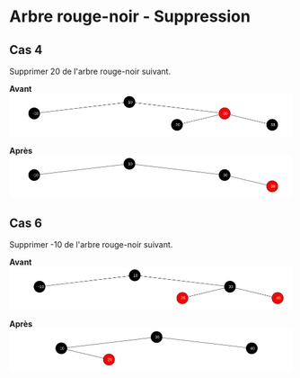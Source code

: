 # Arbre rouge-noir - Suppression

## Cas 4
Supprimer 20 de l'arbre rouge-noir suivant.

**Avant**
<img src="cas4a.png">

**Après**
<img src="cas4b.png">

## Cas 6
Supprimer -10 de l'arbre rouge-noir suivant.

**Avant**
<img src="cas6a.png">

**Après**
<img src="cas6b.png">
